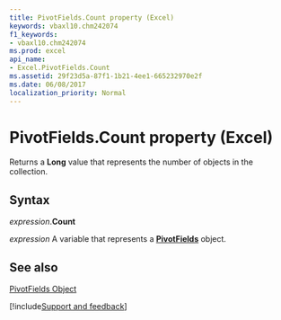 ```yaml
---
title: PivotFields.Count property (Excel)
keywords: vbaxl10.chm242074
f1_keywords:
- vbaxl10.chm242074
ms.prod: excel
api_name:
- Excel.PivotFields.Count
ms.assetid: 29f23d5a-87f1-1b21-4ee1-665232970e2f
ms.date: 06/08/2017
localization_priority: Normal
---
```



# PivotFields.Count property (Excel)

Returns a  **Long** value that represents the number of objects in the collection.


## Syntax

_expression_.**Count**

_expression_ A variable that represents a **[PivotFields](Excel.PivotFields.md)** object.


## See also


[PivotFields Object](Excel.PivotFields.md)

[!include[Support and feedback](~/includes/feedback-boilerplate.md)]